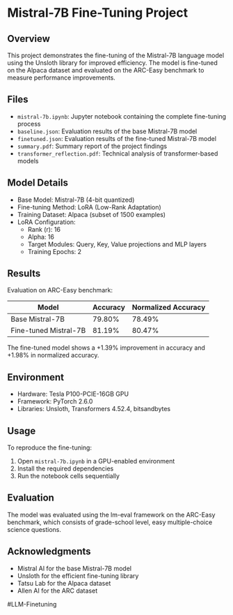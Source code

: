 # Mistral-7B Fine-Tuning Project

## Overview
This project demonstrates the fine-tuning of the Mistral-7B language model using the Unsloth library for improved efficiency. The model is fine-tuned on the Alpaca dataset and evaluated on the ARC-Easy benchmark to measure performance improvements.

## Files
- `mistral-7b.ipynb`: Jupyter notebook containing the complete fine-tuning process
- `baseline.json`: Evaluation results of the base Mistral-7B model
- `finetuned.json`: Evaluation results of the fine-tuned Mistral-7B model
- `summary.pdf`: Summary report of the project findings
- `transformer_reflection.pdf`: Technical analysis of transformer-based models

## Model Details
- Base Model: Mistral-7B (4-bit quantized)
- Fine-tuning Method: LoRA (Low-Rank Adaptation)
- Training Dataset: Alpaca (subset of 1500 examples)
- LoRA Configuration:
  - Rank (r): 16
  - Alpha: 16
  - Target Modules: Query, Key, Value projections and MLP layers
  - Training Epochs: 2

## Results
Evaluation on ARC-Easy benchmark:

| Model | Accuracy | Normalized Accuracy |
|-------|----------|---------------------|
| Base Mistral-7B | 79.80% | 78.49% |
| Fine-tuned Mistral-7B | 81.19% | 80.47% |

The fine-tuned model shows a +1.39% improvement in accuracy and +1.98% in normalized accuracy.

## Environment
- Hardware: Tesla P100-PCIE-16GB GPU
- Framework: PyTorch 2.6.0
- Libraries: Unsloth, Transformers 4.52.4, bitsandbytes

## Usage
To reproduce the fine-tuning:
1. Open `mistral-7b.ipynb` in a GPU-enabled environment
2. Install the required dependencies
3. Run the notebook cells sequentially

## Evaluation
The model was evaluated using the lm-eval framework on the ARC-Easy benchmark, which consists of grade-school level, easy multiple-choice science questions.

## Acknowledgments
- Mistral AI for the base Mistral-7B model
- Unsloth for the efficient fine-tuning library
- Tatsu Lab for the Alpaca dataset
- Allen AI for the ARC dataset

#LLM-Finetuning

 